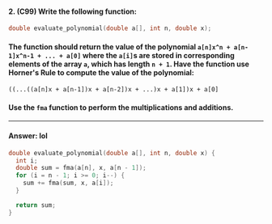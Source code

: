 #### 2. (C99) Write the following function:

```c
double evaluate_polynomial(double a[], int n, double x);
```

#### The function should return the value of the polynomial `a[n]x^n + a[n-1]x^n-1 + ... + a[0]` where the `a[i]`s are stored in corresponding elements of the array `a`, which has length `n + 1`. Have the function use Horner's Rule to compute the value of the polynomial:

`((...((a[n]x + a[n-1])x + a[n-2])x + ...)x + a[1])x + a[0]`

#### Use the `fma` function to perform the multiplications and additions.

---

#### Answer: lol

```c
double evaluate_polynomial(double a[], int n, double x) {
  int i;
  double sum = fma(a[n], x, a[n - 1]);
  for (i = n - 1; i >= 0; i--) {
    sum += fma(sum, x, a[i]);
  }

  return sum;
}
```
